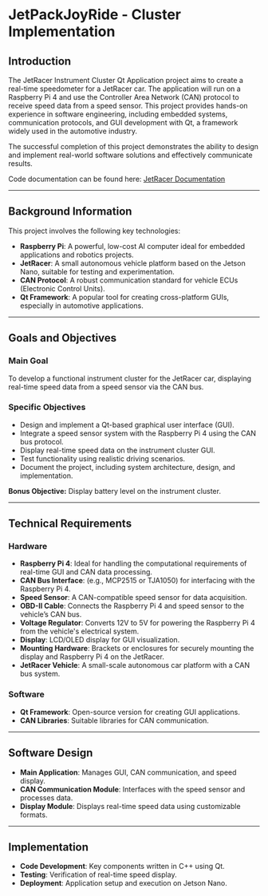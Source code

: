 # JetPackJoyRide - Cluster Implementation

## Introduction

The JetRacer Instrument Cluster Qt Application project aims to create a real-time speedometer for a JetRacer car. The application will run on a Raspberry Pi 4 and use the Controller Area Network (CAN) protocol to receive speed data from a speed sensor. This project provides hands-on experience in software engineering, including embedded systems, communication protocols, and GUI development with Qt, a framework widely used in the automotive industry.

The successful completion of this project demonstrates the ability to design and implement real-world software solutions and effectively communicate results.

Code documentation can be found here:  [JetRacer Documentation](https://xyckens.github.io/SEAME-Cluster-24-25/)

---

## Background Information

This project involves the following key technologies:

- **Raspberry Pi**: A powerful, low-cost AI computer ideal for embedded applications and robotics projects.
- **JetRacer**: A small autonomous vehicle platform based on the Jetson Nano, suitable for testing and experimentation.
- **CAN Protocol**: A robust communication standard for vehicle ECUs (Electronic Control Units).
- **Qt Framework**: A popular tool for creating cross-platform GUIs, especially in automotive applications.

---

## Goals and Objectives

### Main Goal

To develop a functional instrument cluster for the JetRacer car, displaying real-time speed data from a speed sensor via the CAN bus.

### Specific Objectives

- Design and implement a Qt-based graphical user interface (GUI).
- Integrate a speed sensor system with the Raspberry Pi 4 using the CAN bus protocol.
- Display real-time speed data on the instrument cluster GUI.
- Test functionality using realistic driving scenarios.
- Document the project, including system architecture, design, and implementation.

**Bonus Objective:** Display battery level on the instrument cluster.

---

## Technical Requirements

### Hardware

- **Raspberry Pi 4**: Ideal for handling the computational requirements of real-time GUI and CAN data processing.
- **CAN Bus Interface**: (e.g., MCP2515 or TJA1050) for interfacing with the Raspberry Pi 4.
- **Speed Sensor**: A CAN-compatible speed sensor for data acquisition.
- **OBD-II Cable**: Connects the Raspberry Pi 4 and speed sensor to the vehicle’s CAN bus.
- **Voltage Regulator**: Converts 12V to 5V for powering the Raspberry Pi 4 from the vehicle's electrical system.
- **Display**: LCD/OLED display for GUI visualization.
- **Mounting Hardware**: Brackets or enclosures for securely mounting the display and Raspberry Pi 4 on the JetRacer.
- **JetRacer Vehicle**: A small-scale autonomous car platform with a CAN bus system.

### Software

- **Qt Framework**: Open-source version for creating GUI applications.
- **CAN Libraries**: Suitable libraries for CAN communication.

---

## Software Design

- **Main Application**: Manages GUI, CAN communication, and speed display.
- **CAN Communication Module**: Interfaces with the speed sensor and processes data.
- **Display Module**: Displays real-time speed data using customizable formats.

---

## Implementation

- **Code Development**: Key components written in C++ using Qt.
- **Testing**: Verification of real-time speed display.
- **Deployment**: Application setup and execution on Jetson Nano.
